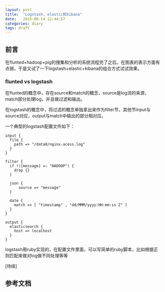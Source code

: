 ```yaml
---
layout: post
title:  "Logstash, elastic和kibana"
date:   2015-06-14 12:44:57
categories: diary
tags: draft
---
```


## 前言

在flunted+hadoop+pig的搜集和分析的系统流程完了之后。在图表的表示方面有点弱，于是又试了一下logstash+elastic+kibana的组合方式试试效果。

### flunted vs logstash

在flunted的概念中，存在source和match的概念，source是log流的来源，match部分处理log，并且做过滤和输出。

在logstash的概念中，将过滤的概念单独拿出来作为filter节，其他节input与source对应，output与match中输出的部分相对应。

一个典型的logstash配置文件如下：

```
input {
  file {
    path => "/data0/nginx-acess.log"
  }
}

filter {
  if !([message] =~ "HADOOP") {
    drop {}
  }

  json {
      source => "message"
  }

  date {
    match => [ "timestamp" , "dd/MMM/yyyy:HH:mm:ss Z" ]
  }
}

output {
  elasticsearch {
    host => localhost
  }
}
```

logstash用ruby实现的，在配置文件里面，可以写简单的ruby脚本，比如根据正则匹配来做对log做不同处理等等

[待续]

## 参考文档

